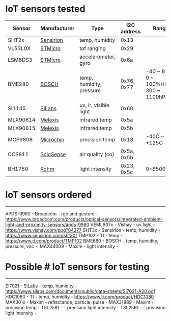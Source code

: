 # IoT sensors tested
| Sensor | Manufacturer | Type |  I2C address | Range | Accuracy | Resolution | Unit |
| ------ | ------------ | ---- | ----- | -------- | ----- | -------- | ---- |
|SHT2x|[Sensirion](https://www.sensirion.com/sht21)|temp, humidity|0x13|
|VL53L0X|[STMicro](https://www.st.com/en/imaging-and-photonics-solutions/vl53l0x.html)|tof ranging|0x29||||mm
|LSM6DS3|[STMicro](https://www.st.com/resource/en/datasheet/lsm6ds3.pdf)|accelerometer, gyro|0x6a|
|BME280|[BOSCH](https://www.bosch-sensortec.com/products/environmental-sensors/humidity-sensors-bme280)|temp, humidity, pressure|0x76, 0x77|-40 ~ 85C; 0 ~ 100%rH; 300 ~ 1100hPa; |1C; 3%rH; 1hPa|0.01C; 0.008%rH; 0.18Pa| C, rH%, hP
|SI1145|[SiLabs](https://www.silabs.com/documents/public/data-sheets/Si1145-46-47.pdf)|uv, ir, visible light|0x60|
|MLX90614|[Melexis](https://www.melexis.com/en/product/MLX90614/Digital-Plug-Play-Infrared-Thermometer-TO-Can)|infrared temp|0x5a|
|MLX90615|[Melexis](https://www.melexis.com/en/product/MLX90615/Digital-Plug-Play-Infrared-Thermometer-Ultra-Small-TO-Can)|infrared temp|0x5b|
|MCP9808|[Microchip](https://ww1.microchip.com/downloads/en/DeviceDoc/25095A.pdf)|precision temp|0x18|-40C ~ +125C|0.25C|0.0625C|C
|CCS811|[ScioSense](https://www.sciosense.com/products/environmental-sensors/ccs811-gas-sensor-solution/)|air quality (co)|0x5a, 0x5b
|BH1750|[Rohm](http://rohmfs.rohm.com/en/products/databook/datasheet/ic/sensor/light/bh1721fvc-e.pdf)|light intensity|0x23, 0x5c|0~65000lux|||lux

# IoT sensors ordered
------------------------------------------------------------------------
APDS-9960       - Broadcom  - rgb and gesture               - https://www.broadcom.com/products/optical-sensors/integrated-ambient-light-and-proximity-sensors/apds-9960
VEML607x        - Vishay    - uv light                      - https://www.vishay.com/ppg?84277
SHT3x           - Sensirion - temp, humidity                - https://www.sensirion.com/sht30/
TMP102          - TI        - temp                          - https://www.ti.com/product/TMP102
BME680          - BOSCH     - temp, humidity, pressure, voc -.
MAX44009        - Maxim     - light intensity               -.

# Possible # IoT sensors for testing
------------------------------------------------------------------------
SI7021          - SiLabs    - temp, humidity                - https://www.silabs.com/documents/public/data-sheets/Si7021-A20.pdf
HDC1080         - TI        - temp, humidity                - https://www.ti.com/product/HDC1080
MAX301x         - Maxim     - reflectance, particle, pulse  -
MAX31889        - Maxim     - precision temp                -
TSL2591         -           - precision light intensity     -
TSL2561         -           - precision light intensity     -

